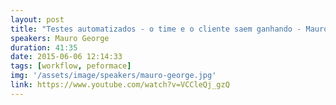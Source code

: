 ```yaml
---
layout: post
title: "Testes automatizados - o time e o cliente saem ganhando - Mauro George"
speakers: Mauro George
duration: 41:35
date: 2015-06-06 12:14:33
tags: [workflow, peformace]
img: '/assets/image/speakers/mauro-george.jpg'
link: https://www.youtube.com/watch?v=VCCleQj_gzQ
---
```

